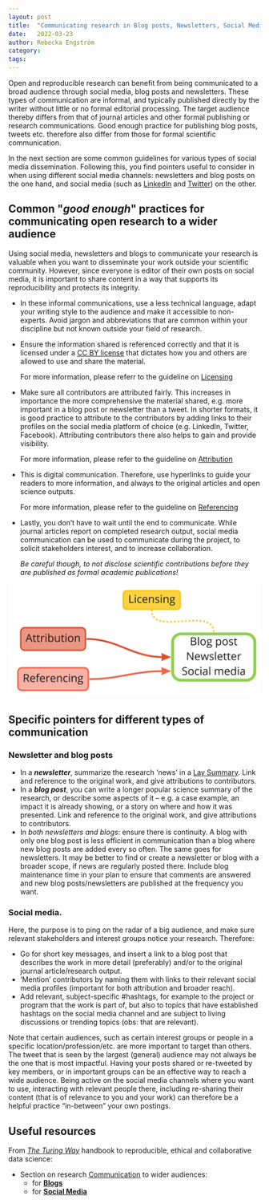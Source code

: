 ```yaml
---
layout: post
title:  "Communicating research in Blog posts, Newsletters, Social Media"
date:   2022-03-23 
author: Rebecka Engström
category: 
tags: 
---
```


Open and reproducible research can benefit from being communicated to a broad audience through social media, blog posts and newsletters. These types of communication are informal, and typically published directly by the writer without little or no formal editorial processing. The target audience thereby differs from that of journal articles and other formal publishing or research communications. Good enough practice for publishing blog posts, tweets etc. therefore also differ from those for formal scientific communication. 

In the next section are some common guidelines for various types of social media dissemination. Following this, you find pointers useful to consider in when using different social media channels: newsletters and blog posts on the one hand, and social media (such as [LinkedIn][1] and [Twitter][2]) on the other.  

## Common "*good enough*" practices for communicating open research to a wider audience

Using social media, newsletters and blogs to communicate your research is valuable when you want to disseminate your work outside your scientific community. However, since everyone is editor of their own posts on social media, it is important to share content in a way that supports its reproducibility and protects its integrity.  

- In these informal communications, use a less technical language, adapt your writing style to the audience and make it accessible to non-experts. Avoid jargon and abbreviations that are common within your discipline but not known outside your field of research. 

- Ensure the information shared is referenced correctly and that it is licensed under a [CC BY license][3] that dictates how you and others are allowed to use and share the material. 

    For more information, please referr to the guideline on [Licensing]()

- Make sure all contributors are attributed fairly. This increases in importance the more comprehensive the material shared, e.g. more important in a blog post or newsletter than a tweet. In shorter formats, it is good practice to attribute to the contributors by adding links to their profiles on the social media platform of choice (e.g. LinkedIn, Twitter, Facebook). Attributing contributors there also helps to gain and provide 
visibility. 

    For more information, please refer to the guideline on [Attribution]()

- This is digital communication. Therefore, use hyperlinks to guide your readers to more information, and always to the original articles and open science outputs. 

    For more information, please refer to the guideline on [Referencing]()

- Lastly, you don’t have to wait until the end to communicate. While journal articles report on completed research output, social media communication can be used to communicate during the project, to solicit stakeholders interest, and to increase collaboration. 

    *Be careful though, to not disclose scientific contributions before they are published as formal academic publications!*

![BlogNewsletterSocialMedia_diagram](img/BlogNewsletterSocialMedia.jpg)

## Specific pointers for different types of communication
### Newsletter and blog posts
-	In a ***newsletter***, summarize the research ‘news’ in a [Lay Summary][1]. Link and reference to the original work, and give attributions to contributors. 
-	In a ***blog post***, you can write a longer popular science summary of the research, or describe some aspects of it – e.g. a case example, an impact it is already showing, or a story on where and how it was presented. Link and reference to the original work, and give attributions to contributors. 
-	In *both newsletters and blogs*: ensure there is continuity. A blog with only one blog post is less efficient in communication than a blog where new blog posts are added every so often. The same goes for newsletters. It may be better to find or create a newsletter or blog with a broader scope, if news are regularly posted there. Include blog maintenance time in your plan to ensure that comments are answered and new blog posts/newsletters are published at the frequency you want. 

### Social media. 
Here, the purpose is to ping on the radar of a big audience, and make sure relevant stakeholders and interest groups notice your research. Therefore:

- Go for short key messages, and insert a link to a blog post that describes the work in more detail (preferably) and/or to the original journal article/research output. 
- ‘Mention’ contributors by naming them with links to their relevant social media profiles (important for both attribution and broader reach). 
- Add relevant, subject-specific #hashtags, for example to the project or program that the work is part of, but also to topics that have established hashtags on the social media channel and are subject to living discussions or trending topics (obs: that are relevant). 

Note that certain audiences, such as certain interest groups or people in a specific location/profession/etc. are more important to target than others. The tweet that is seen by the largest (general) audience may not always be the one that is most impactful. Having your posts shared or re-tweeted by key members, or in important groups can be an effective way to reach a wide audience. Being active on the social media channels where you want to use, interacting with relevant people there, including re-sharing their content (that is of relevance to you and your work) can therefore be a helpful practice “in-between” your own postings.  


## Useful resources
From [*The Turing Way*][5] handbook to reproducible, ethical and collaborative data science:

- Section on research [Communication][6] to wider audiences:
  - for [**Blogs**][7]
  - for [**Social Media**][8]


[1]: https://www.linkedin.com/
[2]: https://twitter.com/
[3]: https://creativecommons.org/about/cclicenses/
[4]: https://the-turing-way.netlify.app/communication/lay-summaries.html 
[5]: https://the-turing-way.netlify.app/welcome.html
[6]: https://the-turing-way.netlify.app/communication/comms-overview.html
[7]: https://the-turing-way.netlify.app/communication/blogs.html
[8]: https://the-turing-way.netlify.app/communication/social-media.html